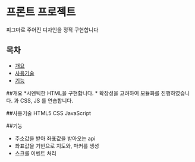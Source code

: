 # 프론트 프로젝트
피그마로 주어진 디자인을 정적 구현합니다

## 목차
- [개요](#개요)
- [사용기술](#사용기술)
- [기능](#기능)

##개요
    *시멘틱한 HTML을 구현합니다.
    * 확장성을 고려하여 모듈화를 진행하였습니다.
 과 CSS, JS 를 연습합니다.

##사용기술
HTML5 CSS JavaScript

##기능

- 주소값을 받아 좌표값을 받아오는 api 
- 좌표값을 기반으로 지도와, 마커를 생성
- 스크롤 이벤트 처리

